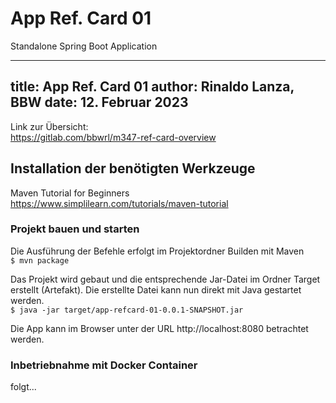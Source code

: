 
# App Ref. Card 01
Standalone Spring Boot Application

---
title: App Ref. Card 01
author: Rinaldo Lanza, BBW
date: 12. Februar 2023
---


Link zur Übersicht:<br/>
https://gitlab.com/bbwrl/m347-ref-card-overview


## Installation der benötigten Werkzeuge

Maven Tutorial for Beginners<br/>
https://www.simplilearn.com/tutorials/maven-tutorial



### Projekt bauen und starten
Die Ausführung der Befehle erfolgt im Projektordner
Builden mit Maven<br/>
```$ mvn package```

Das Projekt wird gebaut und die entsprechende Jar-Datei im Ordner Target erstellt (Artefakt).
Die erstellte Datei kann nun direkt mit Java gestartet werden.<br/>
```$ java -jar target/app-refcard-01-0.0.1-SNAPSHOT.jar```

Die App kann im Browser unter der URL http://localhost:8080 betrachtet werden.


### Inbetriebnahme mit Docker Container
folgt...





